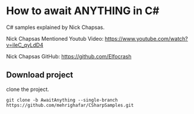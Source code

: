 # How to await ANYTHING in C#
C# samples explained by Nick Chapsas.

Nick Chapsas Mentioned Youtub Video: https://www.youtube.com/watch?v=ileC_qyLdD4

Nick Chapsas GitHub: https://github.com/Elfocrash

## Download project
clone the project.

```shell script
git clone -b AwaitAnything --single-branch https://github.com/mehrighafar/CSharpSamples.git
```
